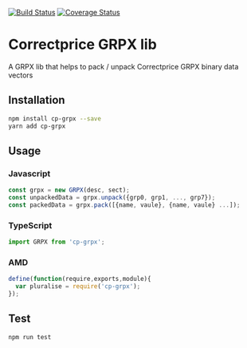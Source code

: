 [![Build Status](https://travis-ci.org/tomsoir/cp-grpx.svg?branch=master)](https://travis-ci.org/tomsoir/cp-grpx)
[![Coverage Status](https://coveralls.io/repos/github/tomsoir/cp-grpx/badge.svg)](https://coveralls.io/github/tomsoir/cp-grpx)

# Correctprice GRPX lib
A GRPX lib that helps to pack / unpack Correctprice GRPX binary data
 vectors
## Installation 
```sh
npm install cp-grpx --save
yarn add cp-grpx
```
## Usage
### Javascript
```javascript
const grpx = new GRPX(desc, sect);
const unpackedData = grpx.unpack({grp0, grp1, ..., grp7});
const packedData = grpx.pack([{name, vaule}, {name, vaule} ...]);
```
### TypeScript
```typescript
import GRPX from 'cp-grpx';
```
### AMD
```javascript
define(function(require,exports,module){
  var pluralise = require('cp-grpx');
});
```
## Test 
```sh
npm run test
```